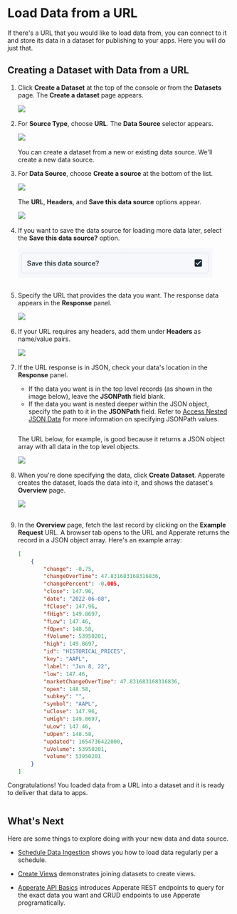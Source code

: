 # Load Data from a URL

If there's a URL that you would like to load data from, you can connect to it and store its data in a dataset for publishing to your apps. Here you will do just that.

## Creating a Dataset with Data from a URL

1. Click **Create a Dataset** at the top of the console or from the **Datasets** page. The **Create a dataset** page appears.

    ![](./loading-data-from-a-url/create-a-dataset.png)

1. For **Source Type**, choose **URL**. The **Data Source** selector appears.

    ![](./loading-data-from-a-url/select-data-source.png)

    You can create a dataset from a new or existing data source. We'll create a new data source.

1. For **Data Source**, choose **Create a source** at the bottom of the list.

    ![](./loading-data-from-a-url/data-source-selector.png)

    The **URL**, **Headers**, and **Save this data source** options appear.

    ![](./loading-data-from-a-url/create-a-url-source-for-dataset.png)

1. If you want to save the data source for loading more data later, select the **Save this data source?** option.

    ![](./loading-data-from-a-url/save-source.png)

    ``` {note} After creating the dataset, the data source will be saved with an auto-generated name. To find the data source, navigate to **Sources** and sort the list by **Last Updated**. The data source should be one most recently updated.
    ```

1. Specify the URL that provides the data you want. The response data appears in the **Response** panel.

    ![](./loading-data-from-a-url/set-url.png)

1. If your URL requires any headers, add them under **Headers** as name/value pairs.

    ![](./loading-data-from-a-url/headers.png)

1. If the URL response is in JSON, check your data's location in the **Response** panel.

    - If the data you want is in the top level records (as shown in the image below), leave the **JSONPath** field blank.
    - If the data you want is nested deeper within the JSON object, specify the path to it in the **JSONPath** field. Refer to [Access Nested JSON Data](./accessing-nested-json-data.md) for more information on specifying JSONPath values.

    ``` {important} For JSON data, Apperate requires an array of objects.
    ```

    The URL below, for example, is good because it returns a JSON object array with all data in the top level objects.

    ![](./loading-data-from-a-url/aapl-chart-data-max-url-data-source.png)

1. When you're done specifying the data, click **Create Dataset**. Apperate creates the dataset, loads the data into it, and shows the dataset's **Overview** page.

    ![](./loading-data-from-a-url/dataset-overview.png)

    ``` {tip} If data ingestion fails or you suspect issues, check the ingestion details in the overview's **Data Jobs**  page or navigate to **Logs**, and check  the **Log Stream** or **Ingestion Logs**. For guidance, see [Monitor Deployments](../administration/monitoring-deployments.md).
    ```

1. In the **Overview** page, fetch the last record by clicking on the **Example Request** URL. A browser tab opens to the URL and Apperate returns the record in a JSON object array. Here's an example array:

    ```json
    [
        {
            "change": -0.75,
            "changeOverTime": 47.831683168316836,
            "changePercent": -0.005,
            "close": 147.96,
            "date": "2022-06-08",
            "fClose": 147.96,
            "fHigh": 149.8697,
            "fLow": 147.46,
            "fOpen": 148.58,
            "fVolume": 53950201,
            "high": 149.8697,
            "id": "HISTORICAL_PRICES",
            "key": "AAPL",
            "label": "Jun 8, 22",
            "low": 147.46,
            "marketChangeOverTime": 47.831683168316836,
            "open": 148.58,
            "subkey": "",
            "symbol": "AAPL",
            "uClose": 147.96,
            "uHigh": 149.8697,
            "uLow": 147.46,
            "uOpen": 148.58,
            "updated": 1654736422000,
            "uVolume": 53950201,
            "volume": 53950201
        }
    ]
    ```

Congratulations! You loaded data from a URL into a dataset and it is ready to deliver that data to apps.

``` {note} To view the schema and optionally modify it, see [Modify a Data Schema](../managing-your-data/updating-a-dataset-schema.md).
```

## What's Next

Here are some things to explore doing with your new data and data source.

- [Schedule Data Ingestion](./scheduling-data-ingestion.md) shows you how to load data regularly per a schedule.

- [Create Views](../managing-your-data/creating-and-managing-views.md) demonstrates joining datasets to create views.

- [Apperate API Basics](../interacting-with-your-data/apperate-api-basics.md) introduces Apperate REST endpoints to query for the exact data you want and CRUD endpoints to use Apperate programatically.